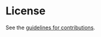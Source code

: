 # License

See the
[guidelines for contributions](https://github.com/github.com/huitema/blob/main/CONTRIBUTING.md).
